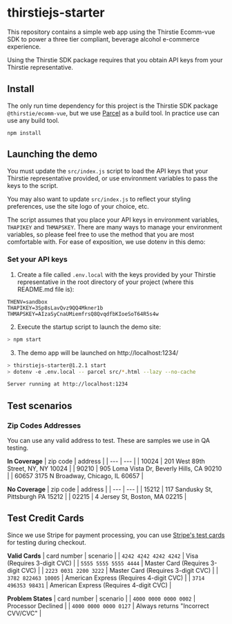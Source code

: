 # thirstiejs-starter

This repository contains a simple web app using the Thirstie Ecomm-vue SDK to power a three tier compliant, beverage alcohol e-commerce experience.

Using the Thirstie SDK package requires that you obtain API keys from your Thirstie representative.

## Install

The only run time dependency for this project is the Thirstie SDK package `@thirstie/ecomm-vue`, but we use [Parcel](https://parceljs.org/) as a build tool.  In practice use can use any build tool.

`npm install`

## Launching the demo

You must update the `src/index.js` script to load the API keys that your Thirstie representative provided, or use environment variables to pass the keys to the script.

You may also want to update `src/index.js` to reflect your styling preferences, use the site logo of your choice, etc.

The script assumes that you place your API keys in environment variables, `THAPIKEY` and `THMAPSKEY`. There are many ways to manage your environment variables, so please feel free to use the method that you are most comfortable with. For ease of exposition, we use dotenv in this demo:

### Set your API keys

1. Create a file called `.env.local` with the keys provided by your Thirstie representative in the root directory of your project (where this README.md file is):

```
THENV=sandbox
THAPIKEY=3Sp8sLavQvz9QQ4Mkner1b
THMAPSKEY=AIzaSyCnaUMiemfrsQ8QvqdfbKIoeSoT64R5s4w
```

2. Execute the startup script to launch the demo site:

```bash
> npm start
```

3. The demo app will be launched on http://localhost:1234/

```bash
> thirstiejs-starter@1.2.1 start
> dotenv -e .env.local -- parcel src/*.html --lazy --no-cache

Server running at http://localhost:1234
```

## Test scenarios

###  Zip Codes Addresses

You can use any valid address to test.  These are samples we use in QA testing.

**In Coverage**
| zip code | address |
| --- | --- |
| 10024 | 201 West 89th Street, NY, NY 10024 |
| 90210 | 905 Loma Vista Dr, Beverly Hills, CA 90210 |
| 60657	3175 N Broadway, Chicago, IL 60657 |

**No Coverage**
| zip code | address |
| --- | --- |
| 15212 | 117 Sandusky St, Pittsburgh PA 15212 |
| 02215 | 4 Jersey St, Boston, MA 02215 |

## Test Credit Cards

Since we use Stripe for payment processing, you can use [Stripe's test cards](https://docs.stripe.com/testing?testing-method=card-numbers#cards) for testing during checkout.

**Valid Cards**
| card number | scenario |
| `4242 4242 4242 4242` | Visa (Requires 3-digit CVC) |
| `5555 5555 5555 4444` | Master Card (Requires 3-digit CVC) |
| `2223 0031 2200 3222` | Master Card (Requires 3-digit CVC) |
| `3782 822463 10005` | American Express (Requires 4-digit CVC) |
| `3714 496353 98431` | American Express (Requires 4-digit CVC) |

**Problem States**
| card number | scenario |
| `4000 0000 0000 0002` | Processor Declined |
| `4000 0000 0000 0127` | Always returns "Incorrect CVV/CVC" |
